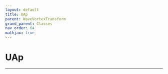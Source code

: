 ```yaml
---
layout: default
title: UAp
parent: WaveVortexTransform
grand_parent: Classes
nav_order: 64
mathjax: true
---
```


#  UAp




---

